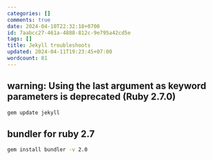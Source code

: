 ```yaml
---
categories: []
comments: true
date: 2024-04-10T22:32:18+0700
id: 7aabcc27-461a-4888-812c-9e795a42cd5e
tags: []
title: Jekyll troubleshoots
updated: 2024-04-11T19:23:45+07:00
wordcount: 81
---
```




## warning: Using the last argument as keyword parameters is deprecated (Ruby 2.7.0)

```bash
gem update jekyll
```

## bundler for ruby 2.7

```bash
gem install bundler -v 2.0
```